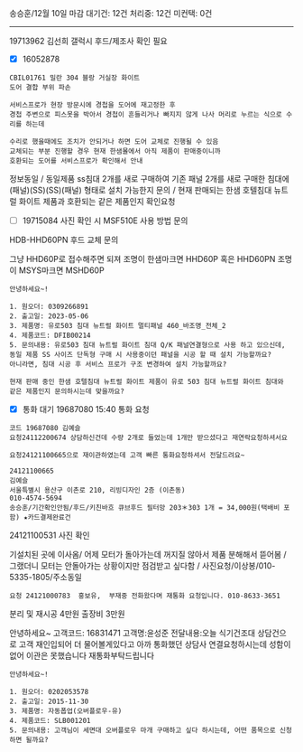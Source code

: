 송승훈/12월 10일 마감
대기건: 12건
처리중: 12건
미컨택: 0건

---

19713962 김선희
갤럭시 후드/제조사 확인 필요

- [x] 16052878
```
CBIL01761 밀란 304 블랑 거실장 화이트
도어 결합 부위 파손

서비스프로가 현장 방문시에 경첩을 도어에 재고정한 후 
경첩 주변으로 피스못을 박아서 경첩이 흔들리거나 빠지지 않게 나사 머리로 누르는 식으로 수리를 하는데

수리로 했을때에도 조치가 안되거나 하면 도어 교체로 진행될 수 있음
교체되는 부분 진행할 경우 현재 한샘몰에서 아직 제품이 판매중이니까
호환되는 도어를 서비스프로가 확인해서 안내
```



정보동일 / 동일제품  ss침대 2개를 새로 구매하여 기존 패널 2개를 새로 구매한 침대에 (패널)(SS)(SS)(패널) 형태로 설치 가능한지 문의 / 현재 판매되는 한샘 호텔침대 뉴트럴 화이트 제품과 호환되는 같은 제품인지 확인요청


- [ ] 19715084 
사진 확인 시 MSF510E 사용 방법 문의



HDB-HHD60PN 후드 교체 문의


그냥 HHD60P로 접수해주면 되져
조명이 한샘마크면 HHD60P 혹은 HHD60PN
조명이 MSYS마크면 MSHD60P 


```
안녕하세요~!

1. 원오더: 0309266891
2. 출고일: 2023-05-06
3. 제품명: 유로503 침대 뉴트럴 화이트 멀티패널 460_바조명_전체_2
4. 제품코드: DFIB00214
5. 문의내용: 유로503 침대 뉴트럴 화이트 침대 Q/K 패널연결형으로 사용 하고 있으신데, 동일 제품 SS 사이즈 단독형 구매 시 사용중이던 패널을 시공 할 때 설치 가능할까요?
아니라면, 침대 시공 후 서비스 프로가 구조 변경하여 설치 가능할까요?

현재 판매 중인 한샘 호텔침대 뉴트럴 화이트 제품이 유로 503 침대 뉴트럴 화이트 침대와 같은 제품인지 문의하시는데 맞을까요?
```


- [x] 통화 대기 19687080 15:40 통화 요청
```
코드 19687080 김예슬
요청24112200674 상담하신건데 수량 2개로 들었는데 1개만 받으셨다고 재연락요청하셔서요

요청24121100665으로 재이관하였는데 고객 빠른 통화요청하셔서 전달드려요~
```
```
24121100665
김예슬
서울특별시 용산구 이촌로 210, 리빙디자인 2층 (이촌동)
010-4574-5694
송승훈/기간확인안됨/후드/키친바흐 큐브후드 필터망 203＊303 1개 = 34,000원(택배비 포함) ★카드결제완료건
```



24121100531 사진 확인



기설치된 곳에 이사옴/ 어제 모터가 돌아가는데 꺼지질 않아서 제품 분해해서 뜯어봄 / 그랬더니 모터는 안돌아가는 상황이지만 점검받고 싶다함 / 사진요청/이상봉/010-5335-1805/주소동일


```
요청 24121000783  홍보유,  부재중 전화왔다며 재통화 요청입니다. 010-8633-3651
```

분리 및 재시공 4만원
출장비 3만원


안녕하세요~
고객코드: 16831471
고객명:윤성준
전달내용:오늘 식기건조대 상담건으로 고객 재인입되어 더 물어볼게있다고 아까 통화했던 상담사 연결요청하시는데 성함이 없어 이관은 못했습니다 재통화부탁드립니다


```
안녕하세요~!

1. 원오더: 0202053578
2. 출고일: 2015-11-30
3. 제품명: 자동폽업(오버플로우-유)
4. 제품코드: SLB001201
5. 문의내용: 고객님이 세면대 오버플로우 마개 구매하고 싶다 하시는데, 어떤 품목으로 신청하면 될까요?
```